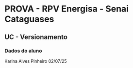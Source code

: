 # PROVA - RPV Energisa - Senai Cataguases

## UC - Versionamento 

### Dados do aluno

Karina Alves Pinheiro
02/07/25